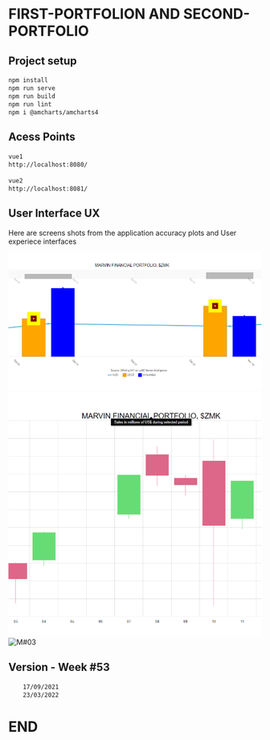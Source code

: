 # FIRST-PORTFOLION AND SECOND-PORTFOLIO 

## Project setup
```
npm install
npm run serve
npm run build
npm run lint
npm i @amcharts/amcharts4

```

## Acess Points

```
vue1
http://localhost:8080/

vue2
http://localhost:8081/

```


## User Interface UX

Here are screens shots from the application accuracy plots and User experiece interfaces

![M#01](https://github.com/LINOSNCHENA/ChartMarket2022/blob/main/UXView/page1.png)
![M#02](https://github.com/LINOSNCHENA/ChartMarket2022/blob/main/UXView/page2.png)
![M#03](https://github.com/LINOSNCHENA/ChartMarket2022/blob/main/UXView/page3.png)



## Version - Week #53

```
    17/09/2021
    23/03/2022
```

# END
